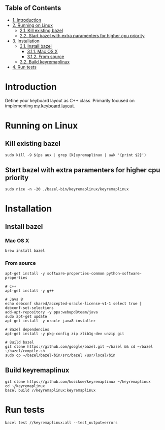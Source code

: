 <div id="table-of-contents">
<h2>Table of Contents</h2>
<div id="text-table-of-contents">
<ul>
<li><a href="#orgheadline1">1. Introduction</a></li>
<li><a href="#orgheadline4">2. Running on Linux</a>
<ul>
<li><a href="#orgheadline2">2.1. Kill existing bazel</a></li>
<li><a href="#orgheadline3">2.2. Start bazel with extra paramenters for higher cpu priority</a></li>
</ul>
</li>
<li><a href="#orgheadline9">3. Installation</a>
<ul>
<li><a href="#orgheadline7">3.1. Install bazel</a>
<ul>
<li><a href="#orgheadline5">3.1.1. Mac OS X</a></li>
<li><a href="#orgheadline6">3.1.2. From source</a></li>
</ul>
</li>
<li><a href="#orgheadline8">3.2. Build keyremaplinux</a></li>
</ul>
</li>
<li><a href="#orgheadline10">4. Run tests</a></li>
</ul>
</div>
</div>

# Introduction<a id="orgheadline1"></a>

Define your keyboard layout as C++ class.
Primarily focused on implementing [my keyboard layout](https://kozikow.wordpress.com/2013/11/15/the-only-alternative-keyboard-layout-youll-ever-need-as-a-programmer/).

# Running on Linux<a id="orgheadline4"></a>

## Kill existing bazel<a id="orgheadline2"></a>

    sudo kill -9 $(ps aux | grep [k]eyremaplinux | awk '{print $2}')

## Start bazel with extra paramenters for higher cpu priority<a id="orgheadline3"></a>

    sudo nice -n -20 ./bazel-bin/keyremaplinux/keyremaplinux

# Installation<a id="orgheadline9"></a>

## Install bazel<a id="orgheadline7"></a>

### Mac OS X<a id="orgheadline5"></a>

    brew install bazel

### From source<a id="orgheadline6"></a>

    apt-get install -y software-properties-common python-software-properties
    
    # C++
    apt-get install -y g++
    
    # Java 8
    echo debconf shared/accepted-oracle-license-v1-1 select true | debconf-set-selections
    add-apt-repository -y ppa:webupd8team/java
    sudo apt-get update
    apt-get install -y oracle-java8-installer
    
    # Bazel dependencies
    apt-get install -y pkg-config zip zlib1g-dev unzip git
    
    # Build bazel
    git clone https://github.com/google/bazel.git ~/bazel && cd ~/bazel
    ~/bazel/compile.sh
    sudo cp ~/bazel/bazel-bin/src/bazel /usr/local/bin

## Build keyremaplinux<a id="orgheadline8"></a>

    git clone https://github.com/kozikow/keyremaplinux ~/keyremaplinux
    cd ~/keyremaplinux
    bazel build //keyremaplinux:keyremaplinux

# Run tests<a id="orgheadline10"></a>

    bazel test //keyremaplinux:all --test_output=errors
